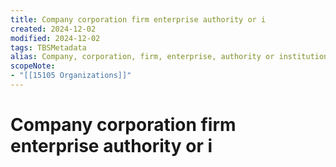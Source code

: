 ```yaml
---
title: Company corporation firm enterprise authority or i
created: 2024-12-02
modified: 2024-12-02
tags: TBSMetadata
alias: Company, corporation, firm, enterprise, authority or institution, or part or combination thereof, whether incorporated or not, public or private, that has its own function and administration.
scopeNote:
- "[[15105 Organizations]]"
---
```

# Company corporation firm enterprise authority or i
